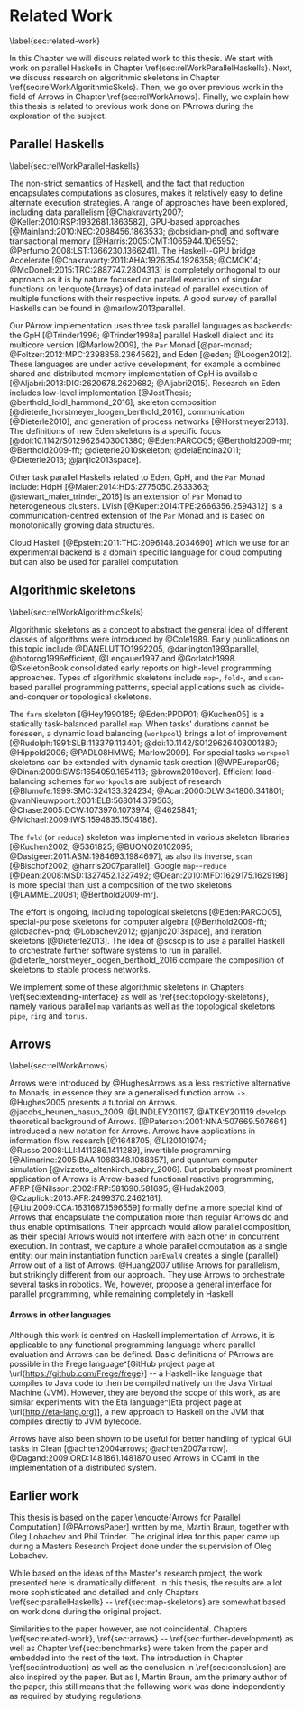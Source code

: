# Related Work

\label{sec:related-work}

In this Chapter we will discuss related work to this thesis. We start with
work on parallel Haskells in Chapter \ref{sec:relWorkParallelHaskells}. Next,
we discuss research on algorithmic skeletons in Chapter \ref{sec:relWorkAlgorithmicSkels}.
Then, we go over previous work in the field of Arrows in Chapter \ref{sec:relWorkArrows}.
Finally, we explain how this thesis is related to previous work done on PArrows
during the exploration of the subject.

## Parallel Haskells

\label{sec:relWorkParallelHaskells}

The non-strict semantics of Haskell, and the fact that reduction
encapsulates computations as closures, makes it relatively easy to
define alternate execution strategies. A range of approaches have been explored,
including data parallelism [@Chakravarty2007; @Keller:2010:RSP:1932681.1863582],
GPU-based approaches [@Mainland:2010:NEC:2088456.1863533; @obsidian-phd] and
software transactional memory
[@Harris:2005:CMT:1065944.1065952; @Perfumo:2008:LST:1366230.1366241].
The Haskell--GPU bridge Accelerate
[@Chakravarty:2011:AHA:1926354.1926358; @CMCK14; @McDonell:2015:TRC:2887747.2804313]
is completely orthogonal to our approach as it is by nature focused on
parallel execution of singular functions on \enquote{Arrays} of data instead of
parallel execution of multiple functions with their respective inputs. 
A good survey of parallel Haskells can be found in @marlow2013parallel.

Our PArrow implementation uses three task parallel languages as backends:
the GpH [@Trinder1996; @Trinder1998a] parallel Haskell dialect
and its multicore version [@Marlow2009], the `Par` Monad
[@par-monad; @Foltzer:2012:MPC:2398856.2364562], and Eden [@eden; @Loogen2012].
These languages are under active development, for example a combined shared
and distributed memory implementation of GpH is available
[@Aljabri:2013:DIG:2620678.2620682; @Aljabri2015].
Research on Eden includes low-level implementation
[@JostThesis; @berthold_loidl_hammond_2016], skeleton composition
[@dieterle_horstmeyer_loogen_berthold_2016], communication [@Dieterle2010],
and generation of process networks [@Horstmeyer2013].
The definitions of new Eden skeletons is a specific focus
[@doi:10.1142/S0129626403001380; @Eden:PARCO05; @Berthold2009-mr; @Berthold2009-fft; @dieterle2010skeleton; @delaEncina2011; @Dieterle2013; @janjic2013space].

Other task parallel Haskells related to Eden, GpH, and the `Par`
Monad include: HdpH [@Maier:2014:HDS:2775050.2633363; @stewart_maier_trinder_2016] is an extension
of `Par` Monad to heterogeneous clusters. LVish [@Kuper:2014:TPE:2666356.2594312] is a
communication-centred extension of the `Par` Monad and is based on monotonically growing data structures.

Cloud Haskell [@Epstein:2011:THC:2096148.2034690]
which we use for an experimental backend is a domain specific language for
cloud computing but can also be used for parallel computation.

## Algorithmic skeletons

\label{sec:relWorkAlgorithmicSkels}

Algorithmic skeletons as a concept to abstract the general idea of different classes of
algorithms were introduced by @Cole1989.
Early publications on this topic include @DANELUTTO1992205, @darlington1993parallel, @botorog1996efficient, @Lengauer1997
and @Gorlatch1998. 
@SkeletonBook consolidated early reports on high-level programming approaches.
Types of algorithmic skeletons include `map`-, `fold`-, and `scan`-based parallel
programming patterns, special applications such as divide-and-conquer or
topological skeletons.

The `farm` skeleton [@Hey1990185; @Eden:PPDP01; @Kuchen05] is a statically 
task-balanced parallel `map`. When tasks' durations cannot be foreseen,
a dynamic load balancing (`workpool`) brings a lot of improvement
[@Rudolph:1991:SLB:113379.113401; @doi:10.1142/S0129626403001380; @Hippold2006; @PADL08HMWS; Marlow2009].
For special tasks `workpool` skeletons can be extended with dynamic task
creation [@WPEuropar06; @Dinan:2009:SWS:1654059.1654113; @brown2010ever].
Efficient load-balancing schemes for `workpool`s are subject of research
[@Blumofe:1999:SMC:324133.324234; @Acar:2000:DLW:341800.341801; @vanNieuwpoort:2001:ELB:568014.379563; @Chase:2005:DCW:1073970.1073974; @4625841; @Michael:2009:IWS:1594835.1504186].

The `fold` (or `reduce`) skeleton was implemented in various skeleton libraries
[@Kuchen2002; @5361825; @BUONO20102095; @Dastgeer:2011:ASM:1984693.1984697],
as also its inverse, `scan` [@Bischof2002; @harris2007parallel].
Google `map`--`reduce` [@Dean:2008:MSD:1327452.1327492; @Dean:2010:MFD:1629175.1629198]
is more special than just a composition of the two skeletons [@LAMMEL20081; @Berthold2009-mr].

The effort is ongoing, including topological skeletons [@Eden:PARCO05],
special-purpose skeletons for computer algebra
[@Berthold2009-fft; @lobachev-phd; @Lobachev2012; @janjic2013space],
and iteration skeletons [@Dieterle2013].
The idea of @scscp is to use a parallel Haskell to orchestrate further
software systems to run in parallel. @dieterle_horstmeyer_loogen_berthold_2016 
compare the composition of skeletons to stable process networks.

We implement some of these algorithmic skeletons
in Chapters \ref{sec:extending-interface} as well as \ref{sec:topology-skeletons}, namely
various parallel `map` variants as well as the topological skeletons `pipe`, `ring` and `torus`.

## Arrows

\label{sec:relWorkArrows}

Arrows were introduced by @HughesArrows as a less restrictive alternative to Monads,
in essence they are a generalised function arrow `->`. @Hughes2005 presents a
tutorial on Arrows. @jacobs_heunen_hasuo_2009, @LINDLEY201197, @ATKEY201119 develop
theoretical background of Arrows. [@Paterson:2001:NNA:507669.507664] introduced a
new notation for Arrows. Arrows have applications in information flow research
[@1648705; @LI20101974; @Russo:2008:LLI:1411286.1411289],
invertible programming [@Alimarine:2005:BAA:1088348.1088357],
and quantum computer simulation [@vizzotto_altenkirch_sabry_2006].
But probably most prominent application of Arrows is Arrow-based functional
reactive programming, AFRP [@Nilsson:2002:FRP:581690.581695; @Hudak2003; @Czaplicki:2013:AFR:2499370.2462161].
[@Liu:2009:CCA:1631687.1596559] formally define a more special kind of
Arrows that encapsulate the computation more than regular Arrows do and thus
enable optimisations. Their approach would allow parallel composition,
as their special Arrows would not interfere with each other in concurrent execution.
In contrast, we capture a whole parallel computation as a single entity: our main
instantiation function `parEvalN` creates a single (parallel) Arrow out of a list of Arrows.
@Huang2007 utilise Arrows for parallelism, but strikingly different from our approach.
They use Arrows to orchestrate several tasks in robotics.
We, however, propose a general interface for parallel programming,
while remaining completely in Haskell.

#### Arrows in other languages

Although this work is centred on Haskell implementation of Arrows,
it is applicable to any functional programming language where parallel
evaluation and Arrows can be defined. Basic definitions of PArrows are
possible in the Frege language^[GitHub project page at \url{https://github.com/Frege/frege}]
-- a Haskell-like language that compiles to Java code to then be compiled natively on the Java Virtual Machine (JVM).
However, they are beyond the scope of this work,
as are similar experiments with the Eta language^[Eta project page at \url{http://eta-lang.org}], 
a new approach to Haskell on the JVM that compiles directly to JVM bytecode.

Arrows have also been shown to be useful for better handling of typical
 GUI tasks in Clean [@achten2004arrows; @achten2007arrow].
@Dagand:2009:ORD:1481861.1481870 used Arrows in OCaml in the implementation
of a distributed system.

## Earlier work

This thesis is based on the paper \enquote{Arrows for Parallel Computation} [@PArrowsPaper]
written by me, Martin Braun, together with Oleg Lobachev and Phil Trinder. The original idea for this paper
came up during a Masters Research Project done under the supervision of Oleg Lobachev.

While based on the ideas of the Master's research project,
the work presented here is dramatically different. In this thesis, the results
are a lot more sophisticated and detailed and only Chapters \ref{sec:parallelHaskells} -- \ref{sec:map-skeletons}
are somewhat based on work done during the original project.

Similarities to the paper however, are not
coincidental. Chapters \ref{sec:related-work}, \ref{sec:arrows} -- \ref{sec:further-development} as well as Chapter \ref{sec:benchmarks}
were taken from the paper and embedded into the rest of the text. The introduction in Chapter
\ref{sec:introduction} as well as the conclusion in \ref{sec:conclusion}
are also inspired by the paper. But as I, Martin Braun, am the primary author of the paper,
this still means that the following work was done independently as required by studying regulations.



